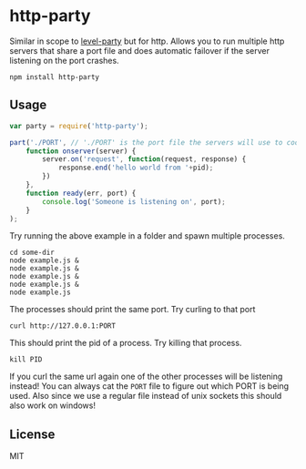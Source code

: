 # http-party

Similar in scope to [level-party](https://github.com/substack/level-party) but for http.
Allows you to run multiple http servers that share a port file and does automatic failover if
the server listening on the port crashes.

	npm install http-party

## Usage

``` js
var party = require('http-party');

part('./PORT', // './PORT' is the port file the servers will use to coordinate
	function onserver(server) {
		server.on('request', function(request, response) {
			response.end('hello world from '+pid);
		})
	},
	function ready(err, port) {
		console.log('Someone is listening on', port);
	}
);
```

Try running the above example in a folder and spawn multiple processes.

```
cd some-dir
node example.js &
node example.js &
node example.js &
node example.js &
node example.js
```

The processes should print the same port. Try curling to that port

```
curl http://127.0.0.1:PORT
```

This should print the pid of a process. Try killing that process.

```
kill PID
```

If you curl the same url again one of the other processes will be listening instead!
You can always cat the `PORT` file to figure out which PORT is being used.
Also since we use a regular file instead of unix sockets this should also work on windows!

## License

MIT